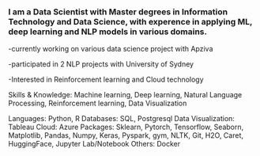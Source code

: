 ### I am a Data Scientist with Master degrees in Information Technology and Data Science, with experence in applying ML, deep learning and NLP models in various domains.

-currently working on various data science project with Apziva

-participated in 2 NLP projects with University of Sydney

-Interested in Reinforcement learning and Cloud technology


Skills & Knowledge:
Machine learning, Deep learning, Natural Language Processing, Reinforcement learning, Data Visualization

Languages: Python, R
Databases: SQL, Postgresql 
Data Visualization: Tableau
Cloud: Azure
Packages: Sklearn, Pytorch, Tensorflow, Seaborn, Matplotlib, Pandas, Numpy, Keras, Pyspark, gym, NLTK, Git, H2O, Caret, HuggingFace, Jupyter Lab/Notebook
Others: Docker
<!--
**elso6482/elso6482** is a ✨ _special_ ✨ repository because its `README.md` (this file) appears on your GitHub profile.

Here are some ideas to get you started:

- 🔭 I’m currently working on ...
- 🌱 I’m currently learning ...
- 👯 I’m looking to collaborate on ...
- 🤔 I’m looking for help with ...
- 💬 Ask me about ...
- 📫 How to reach me: ...
- 😄 Pronouns: ...
- ⚡ Fun fact: ...
-->
